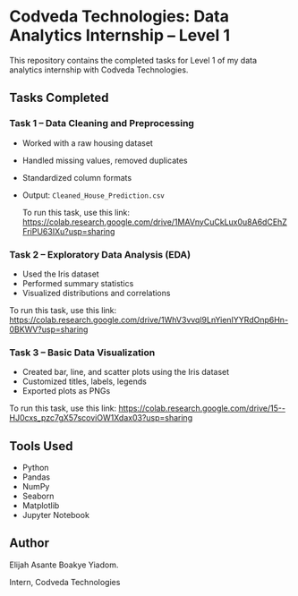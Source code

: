 # Codveda Technologies: Data Analytics Internship – Level 1

This repository contains the completed tasks for Level 1 of my data analytics internship with Codveda Technologies.


## Tasks Completed

### Task 1 – Data Cleaning and Preprocessing
- Worked with a raw housing dataset
- Handled missing values, removed duplicates
- Standardized column formats
- Output: `Cleaned_House_Prediction.csv`

  To run this task, use this link: https://colab.research.google.com/drive/1MAVnyCuCkLux0u8A6dCEhZFriPU63IXu?usp=sharing

### Task 2 – Exploratory Data Analysis (EDA)
- Used the Iris dataset
- Performed summary statistics
- Visualized distributions and correlations

To run this task, use this link: https://colab.research.google.com/drive/1WhV3vvql9LnYienIYYRdOnp6Hn-0BKWV?usp=sharing

### Task 3 – Basic Data Visualization
- Created bar, line, and scatter plots using the Iris dataset
- Customized titles, labels, legends
- Exported plots as PNGs

To run this task, use this link: https://colab.research.google.com/drive/15--HJ0cxs_pzc7gX57scoviOW1Xdax03?usp=sharing


## Tools Used
- Python
- Pandas
- NumPy
- Seaborn
- Matplotlib
- Jupyter Notebook



## Author
Elijah Asante Boakye Yiadom.

Intern, Codveda Technologies
